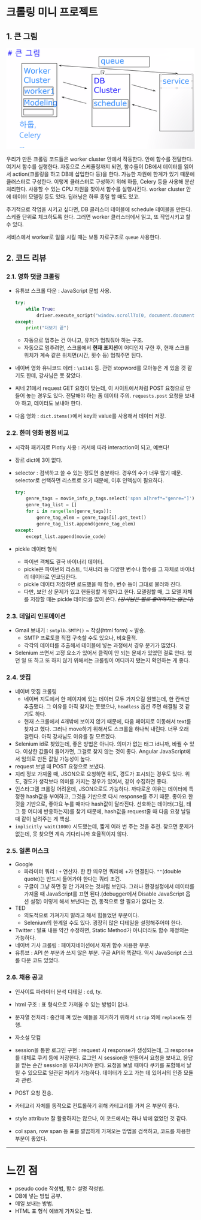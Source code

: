 # 크롤링 미니 프로젝트



## 1. 큰 그림



![crawl-big](images/crawl-big.png)



 우리가 만든 크롤링 코드들은 worker cluster 안에서 작동한다. 안에 함수를 전달한다. 여기서 함수를 실행한다. 자동으로 스케쥴링까지 되면, 함수들이 DB에서 데이터를 읽어서 action(크롤링을 하고 DB에 삽입한다 등)을 한다. 가능한 자원에 한계가 있기 때문에 클러스터로 구성한다. 이렇게 클러스터로 구성하기 위해 하둡, Celery 등을 사용해 분산처리한다. 사용할 수 있는 CPU 자원을 찾아서 함수를 실행시킨다. worker cluster 안에 데이터 모델링 등도 있다. 딥러닝은 하루 종일 할 때도 있고.

 주기적으로 작업을 시키고 싶다면, DB 클러스터 테이블에 schedule 테이블을 만든다. 스케쥴 단위로 체크하도록 한다. 그러면 worker 클러스터에서 읽고, 또 작업시키고 할 수 있다. 

 서비스에서 worker로 일을 시킬 때는 보통 자료구조로 `queue` 사용한다.







## 2. 코드 리뷰



### 2.1. 영화 댓글 크롤링

* 유튜브 스크롤 다운 : JavaScript 문법 사용.

  ```python
  try:
      while True:
          driver.execute_script("window.scrollTo(0, document.documentElement.scrollHeight);")
  except:
      print("더보기 끝")
  ```

  - 자동으로 멈추는 건 아니고, 유저가 멈춰줘야 하는 구조.
  - 자동으로 멈추려면, 스크롤에서 **현재 포지션**이 어디인지 구한 후, 현재 스크롤 위치가 계속 같은 위치면(시간, 횟수 등) 멈춰주면 된다.

* 네이버 영화 유니코드 에러 : `\u1141` 등. 관련 stopword를 모아놓은 게 있을 것 같기도 한데, 강사님은 못 찾았다.

* 씨네 21에서 request GET 요청이 맞는데, 이 사이트에서처럼 POST 요청으로 만들어 놓는 경우도 있다. 전달해야 하는 폼 데이터 주의. `requests.post` 요청을 보내야 하고, 데이터도 보내야 한다.

* 다음 영화 : `dict.items()`에서 key와 value를 사용해서 데이터 저장.





### 2.2.  한미 영화 평점 비교

* 시각화 패키지로 Plotly 사용 : 커서에 따라 interaction이 되고, 예쁘다!

* 장르 dict에 3이 없다.

* selector : 검색하고 쓸 수 있는 정도면 충분하다. 경우의 수가 너무 많기 때문. selector로 선택하면 리스트로 오기 때문에, 이후 인덱싱이 필요하다.

  ```python
  try:
      genre_tags = movie_info_p_tags.select('span a[href*="genre="]')
      genre_tag_list = []
      for i in range(len(genre_tags)):
          genre_tag_elem = genre_tags[i].get_text()
          genre_tag_list.append(genre_tag_elem)
  except:
      except_list.append(movie_code)
  ```

* pickle 데이터 형식

  * 파이썬 객체도 결국 바이너리 데이터.
  * pickle은 파이썬의 리스트, 딕셔너리 등 다양한 변수나 함수를 그 자체로 바이너리 데이터로 인코딩한다.
  * pickle 데이터 저장하면 로드했을 때 함수, 변수 등이 그대로 불러와 진다.
  * 다만, 보안 상 문제가 있고 핸들링할 게 많다고 한다. 모델링할 때, 그 모델 자체를 저장할 때는 pickle 데이터를 많이 쓴다.  *~~(강사님은 별로 좋아하지는 않는다)~~*





### 2.3. 데일리 인포메이션

* Gmail 보내기 : `smtplb.SMTP()` ~ 작성(html form) ~ 발송.
  * SMTP 프로토콜 직접 구축할 수도 있으나, 비효율적.
  * 각각의 데이터를 추출해서 테이블에 넣는 과정에서 경우 분기가 많았다.
* Selenium 쓰면서 고정 요소가 있어서 클릭이 안 되는 문제가 있었던 걸로 안다. 했던 일 또 하고 또 하지 않기 위해서는 크롤링이 어디까지 됐는지 확인하는 게 좋다.





### 2.4. 맛집

* 네이버 맛집 크롤링
  * 네이버 지도에서 한 페이지에 있는 데이터 모두 가져오길 원했는데, 한 칸씩만 추출됐다. 그 이유를 아직 찾지는 못했으나, `headless` 옵션 주면 해결될 것 같기도 하다.
  * 현재 스크롤에서 4개밖에 보이지 않기 때문에, 다음 페이지로 이동해서 text를 찾자고 했다. 그러나 move하기 위해서도 스크롤을 하나씩 내린다. 너무 오래 걸린다. 아직 강사님도 이유를 잘 모르겠다.
* Selenium id로 찾았는데, 좋은 방법은 아니다. 의미가 없는 태그 id니까, 바뀔 수 있다. 이상한 값들이 들어가면, 그걸로 찾지 않는 것이 좋다. Angular JavaScript에서 임의로 만든 값일 가능성이 높다.
* request 보낼 때 POST 요청으로 보냈다.
* 지리 정보 가져올 때, JSON으로 요청하면 위도, 경도가 표시되는 경우도 있다. 위도, 경도가 생각보다 의미를 가지는 경우가 있어서, 같이 수집하면 좋다.
* 인스타그램 크롤링 어려운데, JSON으로도 가능하다. 까다로운 이유는 데이터에 특정한 hash값을 부여하고, 그것을 기반으로 다시 response를 주기 때문. 좋아요 한 것을 기반으로, 좋아요 누를 때마다 hash값이 달라진다. 선호하는 데이터(그림, 태그 등 어디에 반응하는지)를 찾기 때문에, hash값을 request줄 때 다음 요청 날릴 때 같이 날려주는 게 핵심.
* `implicitly wait(1000)` 시도했는데, 짧게 여러 번 주는 것을 추천. 찾으면 문제가 없는데, 못 찾으면 계속 기다리니까 효율적이지 않다.





### 2.5.  일론 머스크

* Google
  * 파라미터 쿼리 : `+` 연산자. 한 칸 띄우면 쿼리에 +가 연결된다. `""`(double quote)는 반드시 들어가야 한다는 쿼리 조건.
  * 구글이 그냥 하면 잘 안 가져오는 것처럼 보인다. 그러나 환경설정에서 데이터를 가져올 때 JavaScript를 끄면 된다.(debugger에서 Disable JavaScript 옵션 설정) 이렇게 해서 보낸다는 건, 동적으로 할 필요가 없다는 것. 
* TED
  * 의도적으로 가져가지 말라고 해서 힘들었던 부분이다.
  * Selenium의 한계일 수도 있다. 굉장히 많은 디테일을 설정해주어야 한다.
* Twitter : 발표 내용 약간 수정하면, Static Method가 아니더라도 함수 재정의는 가능하다.
* 네이버 기사 크롤링 : 페이지네이션에서 재귀 함수 사용한 부분.
* 유튜브 : API 쓴 부분과 쓰지 않은 부분. 구글 API와 똑같다. 역시 JavaScript 스크롤 다운 코드 있었다.





### 2.6. 채용 공고

* 인사이트 파라미터 분석 디테일 : cd, ty.
* html 구조 :  표 형식으로 가져올 수 있는 방법이 없나.
* 문자열 전처리 : 중간에 껴 있는 애들을 제거하기 위해서 `strip` 외에 `replace`도 진행.
*  자소설 닷컴
  * session을 통한 로그인 구현 : request 시 response가 생성되는데, 그 response를 대체로 쿠키 등에 저장한다. 로그인 시 session을 만들어서 요청을 보내고, 응답을 받는 순간 session을 유지시켜야 한다. 요청을 보낼 때마다 쿠키를 포함해서 날릴 수 있으므로 일관된 처리가 가능하다. 데이터가 오고 가는 데 있어서의 인증 모듈과 관련.
  * POST 요청 전송. 

* 카테고리 자체를 동적으로 컨트롤하기 위해 카테고리를 가져 온 부분이 좋다.
* style attribute 잘 활용하지는 않으나, 이 코드에서는 하나 밖에 없었던 것 같다.
* col span, row span 등 표를 깔끔하게 가져오는 방법을 검색하고, 코드를 차용한 부분이 좋았다.





---

# 느낀 점

* pseudo code 작성법, 함수 설명 작성법.
* DB에 넣는 방법 공부.
* 메일 보내는 방법.
* HTML 표 형식 예쁘게 가져오는 법.

